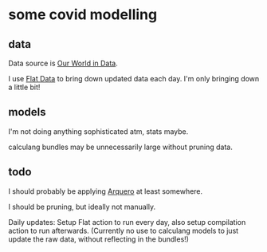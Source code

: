 # some covid modelling

## data

Data source is [Our World in Data](https://ourworldindata.org/).

I use [Flat Data](https://next.github.com/projects/flat-data) to bring down updated data each day. I'm only bringing down a little bit!

## models

I'm not doing anything sophisticated atm, stats maybe.

calculang bundles may be unnecessarily large without pruning data.

## todo

I should probably be applying [Arquero](https://uwdata.github.io/arquero/) at least somewhere.

I should be pruning, but ideally not manually.

Daily updates: Setup Flat action to run every day, also setup compilation action to run afterwards. (Currently no use to calculang models to just update the raw data, without reflecting in the bundles!)
